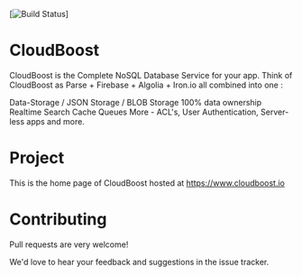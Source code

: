 [![Build Status](https://circleci.com/gh/:owner/:repo.svg?style=shield&circle-token=:circle-token)]

# CloudBoost

CloudBoost is the Complete NoSQL Database Service for your app. Think of CloudBoost as Parse + Firebase + Algolia + Iron.io all combined into one :

Data-Storage / JSON Storage / BLOB Storage
100% data ownership
Realtime
Search
Cache
Queues
More - ACL's, User Authentication, Server-less apps and more.

# Project

This is the home page of CloudBoost hosted at https://www.cloudboost.io

# Contributing

Pull requests are very welcome!

We'd love to hear your feedback and suggestions in the issue tracker. 


